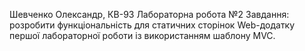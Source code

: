 Шевченко Олександр, КВ-93 
Лабораторна робота №2 
Завдання: розробити функціональність для статичних сторінок Web-додатку першої лабораторної роботи із використанням шаблону MVC. 
